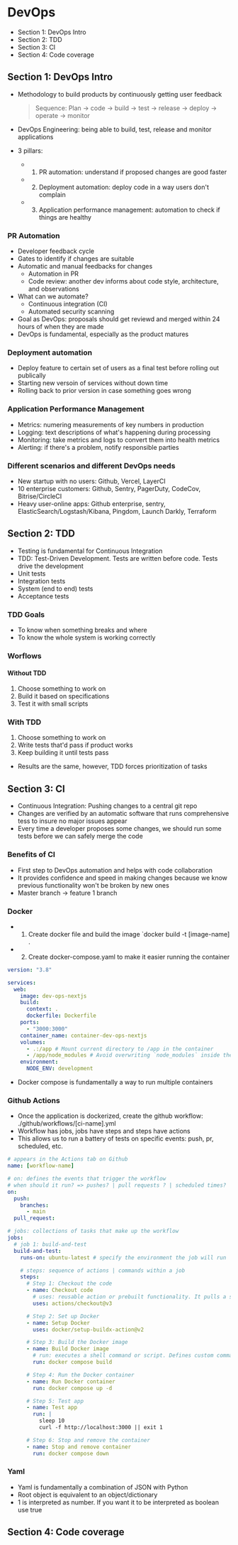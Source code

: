 # DevOps

- Section 1: DevOps Intro
- Section 2: TDD
- Section 3: CI
- Section 4: Code coverage

## Section 1: DevOps Intro

- Methodology to build products by continuously getting user feedback

  > Sequence: Plan -> code -> build -> test -> release -> deploy -> operate -> monitor

- DevOps Engineering: being able to build, test, release and monitor applications
- 3 pillars:
  - 1. PR automation: understand if proposed changes are good faster
  - 2. Deployment automation: deploy code in a way users don't complain
  - 3. Application performance management: automation to check if things are healthy

### PR Automation

- Developer feedback cycle
- Gates to identify if changes are suitable
- Automatic and manual feedbacks for changes
  - Automation in PR
  - Code review: another dev informs about code style, architecture, and observations
- What can we automate?
  - Continuous integration (CI)
  - Automated security scanning
- Goal as DevOps: proposals should get reviewd and merged within 24 hours of when they are made
- DevOps is fundamental, especially as the product matures

### Deployment automation

- Deploy feature to certain set of users as a final test before rolling out publically
- Starting new versoin of services without down time
- Rolling back to prior version in case something goes wrong

### Application Performance Management

- Metrics: numering measurements of key numbers in production
- Logging: text descriptions of what's happening during processing
- Monitoring: take metrics and logs to convert them into health metrics
- Alerting: if there's a problem, notify responsible parties

### Different scenarios and different DevOps needs

- New startup with no users: Github, Vercel, LayerCI
- 10 enterprise customers: Github, Sentry, PagerDuty, CodeCov, Bitrise/CircleCI
- Heavy user-online apps: Github enterprise, sentry, ElasticSearch/Logstash/Kibana, Pingdom, Launch Darkly, Terraform

## Section 2: TDD

- Testing is fundamental for Continuous Integration
- TDD: Test-Driven Development. Tests are written before code. Tests drive the development
- Unit tests
- Integration tests
- System (end to end) tests
- Acceptance tests

### TDD Goals

- To know when something breaks and where
- To know the whole system is working correctly

### Worflows

#### Without TDD

1. Choose something to work on
2. Build it based on specifications
3. Test it with small scripts

### With TDD

1. Choose something to work on
2. Write tests that'd pass if product works
3. Keep building it until tests pass

- Results are the same, however, TDD forces prioritization of tasks

## Section 3: CI

- Continuous Integration: Pushing changes to a central git repo
- Changes are verified by an automatic software that runs comprehensive tess to insure no major issues appear
- Every time a developer proposes some changes, we should run some tests before we can safely merge the code

### Benefits of CI

- First step to DevOps automation and helps with code collaboration
- It provides confidence and speed in making changes because we know previous functionality won't be broken by new ones
- Master branch -> feature 1 branch

### Docker

- 1. Create docker file and build the image `docker build -t [image-name] .
- 2. Create docker-compose.yaml to make it easier running the container

```yml
version: "3.8"

services:
  web:
    image: dev-ops-nextjs
    build:
      context: .
      dockerfile: Dockerfile
    ports:
      - "3000:3000"
    container_name: container-dev-ops-nextjs
    volumes:
      - .:/app # Mount current directory to /app in the container
      - /app/node_modules # Avoid overwriting `node_modules` inside the container
    environment:
      NODE_ENV: development
```

- Docker compose is fundamentally a way to run multiple containers

### Github Actions

- Once the application is dockerized, create the github workflow: ./github/workflows/[ci-name].yml
- Workflow has jobs, jobs have steps and steps have actions
- This allows us to run a battery of tests on specific events: push, pr, scheduled, etc.

```yml
# appears in the Actions tab on Github
name: [workflow-name]

# on: defines the events that trigger the workflow
# when should it run? => pushes? | pull requests ? | scheduled times?
on:
  push:
    branches:
      - main
  pull_request:

# jobs: collections of tasks that make up the workflow
jobs:
  # job 1: build-and-test
  build-and-test:
    runs-on: ubuntu-latest # specify the environment the job will run

    # steps: sequence of actions | commands within a job
    steps:
      # Step 1: Checkout the code
      - name: Checkout code
        # uses: reusable action or prebuilt functionality. It pulls a specific actions from the Github actions marketplace or Github-provided actions
        uses: actions/checkout@v3

      # Step 2: Set up Docker
      - name: Setup Docker
        uses: docker/setup-buildx-action@v2

      # Step 3: Build the Docker image
      - name: Build Docker image
        # run: executes a shell command or script. Defines custom commands
        run: docker compose build

      # Step 4: Run the Docker container
      - name: Run Docker container
        run: docker compose up -d

      # Step 5: Test app
      - name: Test app
        run: |
          sleep 10
          curl -f http://localhost:3000 || exit 1

      # Step 6: Stop and remove the container
      - name: Stop and remove container
        run: docker compose down
```

### Yaml

- Yaml is fundamentally a combination of JSON with Python
- Root object is equivalent to an object/dictionary
- 1 is interpreted as number. If you want it to be interpreted as boolean use true

## Section 4: Code coverage
